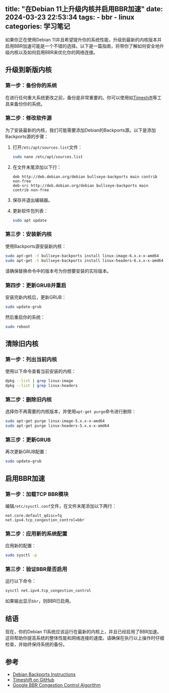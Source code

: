 title: "在Debian 11上升级内核并启用BBR加速"
date: 2024-03-23 22:53:34
tags: 
    - bbr
    - linux
categories: 学习笔记
---

如果你正在使用Debian 11并且希望提升你的系统性能，升级到最新的内核版本并启用BBR加速可能是一个不错的选择。以下是一篇指南，将带你了解如何安全地升级内核以及如何启用BBR来优化你的网络连接。

## 升级到新版内核

### 第一步：备份你的系统

在进行任何重大系统更改之前，备份是非常重要的。你可以使用如[Timeshift](https://github.com/linuxmint/timeshift)等工具来备份你的系统。

### 第二步：修改软件源

为了安装最新的内核，我们可能需要添加Debian的Backports源。以下是添加Backports源的步骤：

1. 打开`/etc/apt/sources.list`文件：

    ```bash
    sudo nano /etc/apt/sources.list
    ```

2. 在文件末尾添加以下行：

    ```plaintext
    deb http://deb.debian.org/debian bullseye-backports main contrib non-free
    deb-src http://deb.debian.org/debian bullseye-backports main contrib non-free
    ```

3. 保存并退出编辑器。

4. 更新软件包列表：

    ```bash
    sudo apt update
    ```

### 第三步：安装新内核

使用Backports源安装新内核：

```bash
sudo apt-get -t bullseye-backports install linux-image-6.x.x-x-amd64
sudo apt-get -t bullseye-backports install linux-headers-6.x.x-x-amd64
```

请确保替换命令中的版本号为你想要安装的实际版本。

### 第四步：更新GRUB并重启

安装完新内核后，更新GRUB：

```bash
sudo update-grub
```

然后重启你的系统：

```bash
sudo reboot
```

## 清除旧内核

### 第一步：列出当前内核

使用以下命令查看当前安装的内核：

```bash
dpkg --list | grep linux-image
dpkg --list | grep linux-headers
```

### 第二步：删除旧内核

选择你不再需要的内核版本，并使用`apt-get purge`命令进行删除：

```bash
sudo apt-get purge linux-image-5.x.x-x-amd64
sudo apt-get purge linux-headers-5.x.x-x-amd64
```

### 第三步：更新GRUB

再次更新GRUB配置：

```bash
sudo update-grub
```

## 启用BBR加速

### 第一步：加载TCP BBR模块

编辑`/etc/sysctl.conf`文件，在文件末尾添加以下两行：

```plaintext
net.core.default_qdisc=fq
net.ipv4.tcp_congestion_control=bbr
```

### 第二步：应用新的系统配置

应用新的配置：

```bash
sudo sysctl -p
```

### 第三步：验证BBR是否启用

运行以下命令：

```bash
sysctl net.ipv4.tcp_congestion_control
```

如果输出显示`bbr`，则BBR已启用。

## 结语

现在，你的Debian 11系统应该运行在最新的内核上，并且已经启用了BBR加速。这将帮助你提高系统的整体性能和网络连接的速度。请确保在执行以上操作时仔细检查，并始终保持系统的备份。

## 参考  
- [Debian Backports Instructions](https://backports.debian.org/Instructions/)
- [Timeshift on GitHub](https://github.com/linuxmint/timeshift)
- [Google BBR Congestion Control Algorithm](https://research.google/pubs/pub45646/)

